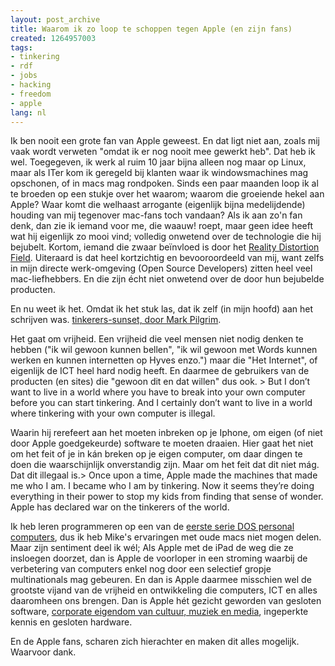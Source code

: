```yaml
---
layout: post_archive
title: Waarom ik zo loop te schoppen tegen Apple (en zijn fans)
created: 1264957003
tags:
- tinkering
- rdf
- jobs
- hacking
- freedom
- apple
lang: nl
---
```

Ik ben nooit een grote fan van Apple geweest. En dat ligt niet aan, zoals mij vaak wordt verweten "omdat ik er nog nooit mee gewerkt heb". Dat heb ik wel. Toegegeven, ik werk al ruim 10 jaar bijna alleen nog maar op Linux, maar als ITer kom ik geregeld bij klanten waar ik windowsmachines mag opschonen, of in macs mag rondpoken. Sinds een paar maanden loop ik al te broeden op een stukje over het waarom; waarom die groeiende hekel aan Apple? Waar komt die welhaast arrogante (eigenlijk bijna medelijdende) houding van mij tegenover mac-fans toch vandaan? Als ik aan zo'n fan denk, dan zie ik iemand voor me, die waauw! roept, maar geen idee heeft wat hij eigenlijk zo mooi vind; volledig onwetend over de technologie die hij bejubelt. Kortom, iemand die zwaar beïnvloed is door het [Reality Distortion Field](http://en.wikipedia.org/wiki/Reality_distortion_field). Uiteraard is dat heel kortzichtig en bevooroordeeld van mij, want zelfs in mijn directe werk-omgeving (Open Source Developers) zitten heel veel mac-liefhebbers. En die zijn écht niet onwetend over de door hun bejubelde producten.

En nu weet ik het. Omdat ik het stuk las, dat ik zelf (in mijn hoofd) aan het schrijven was. [tinkerers-sunset, door Mark Pilgrim](http://diveintomark.org/archives/2010/01/29/tinkerers-sunset).

Het gaat om vrijheid. Een vrijheid die veel mensen niet nodig denken te hebben ("ik wil gewoon kunnen bellen", "ik wil gewoon met Words kunnen werken en kunnen internetten op Hyves enzo.") maar die "Het Internet", of eigenlijk de ICT heel hard nodig heeft. En daarmee de gebruikers van de producten (en sites) die "gewoon dit en dat willen" dus ook. >  But I don’t want to live in a world where you have to break into your own computer before you can start tinkering. And I certainly don’t want to live in a world where tinkering with your own computer is illegal.

Waarin hij rerefeert aan het moeten inbreken op je Iphone, om eigen (of niet door Apple goedgekeurde) software te moeten draaien. Hier gaat het niet om het feit of je in kán breken op je eigen computer, om daar dingen te doen die waarschijnlijk onverstandig zijn. Maar om het feit dat dit niet mág. Dat dit illegaal is.> Once upon a time, Apple made the machines that made me who I am. I became who I am by tinkering. Now it seems they’re doing everything in their power to stop my kids from finding that sense of wonder. Apple has declared war on the tinkerers of the world.

Ik heb leren programmeren op een van de [eerste serie DOS personal computers](http://dl.emu-land.net/news/250px-IBM_PC_5150.jpg), dus ik heb Mike's ervaringen met oude macs niet mogen delen. Maar zijn sentiment deel ik wél; Als Apple met de iPad de weg die ze insloegen doorzet, dan is Apple de voorloper in een stroming waarbij de verbetering van computers enkel nog door een selectief gropje multinationals mag gebeuren. En dan is Apple daarmee misschien wel de grootste vijand van de vrijheid en ontwikkeling die computers, ICT en alles daaromheen ons brengen. Dan is Apple hét gezicht geworden van gesloten software, [corporate eigendom van cultuur, muziek en media](http://www.defectivebydesign.org/ipad), ingeperkte kennis en gesloten hardware.

En de Apple fans, scharen zich hierachter en maken dit alles mogelijk. Waarvoor dank.
